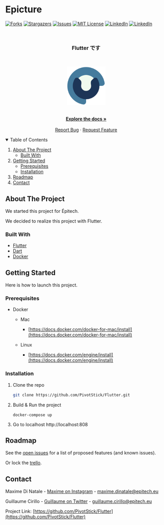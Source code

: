 # Epicture

[![Forks][forks-shield]][forks-url]
[![Stargazers][stars-shield]][stars-url]
[![Issues][issues-shield]][issues-url]
[![MIT License][license-shield]][license-url]
[![LinkedIn][linkedin-shield1]][linkedin-url1]
[![LinkedIn][linkedin-shield2]][linkedin-url2]

<!-- PROJECT LOGO -->
<br />
  <h3 align="center">Flutter です</h3>
  <br/>
<p align="center">
  <a>
    <img src="images/flutterDesu.svg" alt="Logo" width="120" height="120">
  </a>
  <p align="center">
    <br />
    <a href="https://github.com/PivotStick/Flutter"><strong>Explore the docs »</strong></a>
    <br />
    <br />
    <a href="https://github.com/PivotStick/Flutter/issues">Report Bug</a>
    ·
    <a href="https://github.com/PivotStick/Flutter/issues">Request Feature</a>
  </p>
</p>

<!-- TABLE OF CONTENTS -->
<details open="open">
  <summary>Table of Contents</summary>
  <ol>
    <li>
      <a href="#about-the-project">About The Project</a>
      <ul>
        <li><a href="#built-with">Built With</a></li>
      </ul>
    </li>
    <li>
      <a href="#getting-started">Getting Started</a>
      <ul>
        <li><a href="#prerequisites">Prerequisites</a></li>
        <li><a href="#installation">Installation</a></li>
      </ul>
    </li>
    <li><a href="#roadmap">Roadmap</a></li>
    <li><a href="#contact">Contact</a></li>
  </ol>
</details>

<!-- ABOUT THE PROJECT -->

## About The Project

We started this project for Épitech.

We decided to realize this project with Flutter.

### Built With

- [Flutter](https://flutter.dev)
- [Dart](https://dart.dev)
- [Docker](https://www.docker.com)

<!-- GETTING STARTED -->

## Getting Started

Here is how to launch this project.

### Prerequisites

- Docker

  - Mac

    - [https://docs.docker.com/docker-for-mac/install](https://docs.docker.com/docker-for-mac/install)

  - Linux

    - [https://docs.docker.com/engine/install](https://docs.docker.com/engine/install)

### Installation

1. Clone the repo
   ```sh
   git clone https://github.com/PivotStick/Flutter.git
   ```
2. Build & Run the project
   ```docker
   docker-compose up
   ```
3. Go to localhost
   http://localhost:808

<!-- ROADMAP -->

## Roadmap

See the [open issues](https://github.com/PivotStick/Flutter/issues) for a list of proposed features (and known issues).

Or lock the [trello](https://trello.com/b/mrTZBH0k/flutter%E3%81%A7%E3%81%99).

<!-- CONTACT -->

## Contact

Maxime Di Natale - [Maxime on Instagram](https://www.instagram.com/pivotass/?hl=fr) - maxime.dinatale@epitech.eu

Guillaume Cirillo - [Guillaume on Twitter](https://twitter.com/CirilloGuillau1) - guillaume.cirillo@epitech.eu

Project Link: [https://github.com/PivotStick/Flutter](https://github.com/PivotStick/Flutter)

<!-- MARKDOWN LINKS & IMAGES -->
<!-- https://www.markdownguide.org/basic-syntax/#reference-style-links -->

[forks-shield]: https://img.shields.io/github/forks/PivotStick/Flutter?style=for-the-badge
[forks-url]: https://github.com/PivotStick/Flutter/network/members
[stars-shield]: https://img.shields.io/github/stars/PivotStick/Flutter?style=for-the-badge
[stars-url]: https://github.com/PivotStick/Flutter/stargazers
[issues-shield]: https://img.shields.io/github/issues/PivotStick/Flutter?style=for-the-badge
[issues-url]: https://github.com/PivotStick/Flutter/issues
[license-shield]: https://img.shields.io/github/license/othneildrew/Best-README-Template.svg?style=for-the-badge
[license-url]: https://github.com/PivotStick/Flutter/blob/master/LICENSE.txt
[linkedin-shield1]: https://img.shields.io/badge/-LinkedIn-black.svg?style=for-the-badge&logo=linkedin&colorB=555&label=Maxime
[linkedin-shield2]: https://img.shields.io/badge/-LinkedIn-black.svg?style=for-the-badge&logo=linkedin&colorB=555&label=Guillaume
[linkedin-url1]: https://www.linkedin.com/in/maxime-di-natale-168513193/
[linkedin-url2]: https://www.linkedin.com/in/guillaume-cirillo-99a0ba193/
